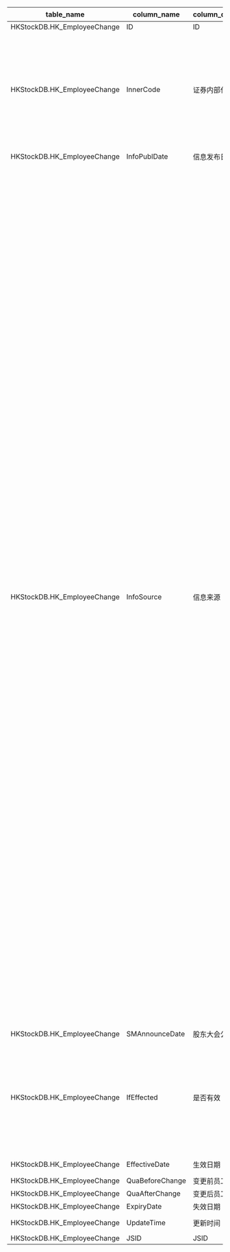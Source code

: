 | table_name| column_name | column_description | 注释 | Annotation| 数据示例|
|---|---|---|---|---|---|
| HKStockDB.HK_EmployeeChange | ID| ID || | 606617576133|
| HKStockDB.HK_EmployeeChange | InnerCode | 证券内部代码 | 证券内部编码（InnerCode）：与“港股证券主表（HK_SecuMain）”中的“证券内部编码（InnerCode）”关联，得到港股的交易代码、简称等。| Security Internal Code (InnerCode): Associated with the "Security Internal Code (InnerCode)" in the "HK_SecuMain" table, to obtain the trading code, abbreviation, etc. of Hong Kong stocks.| 1000844 |
| HKStockDB.HK_EmployeeChange | InfoPublDate| 信息发布日期 || | 2019-03-22 12:00:00.000 |
| HKStockDB.HK_EmployeeChange | InfoSource| 信息来源 | 信息来源(InfoSource)与(CT_SystemConst)表中的DM字段关联，令LB = 1926，得到信息来源的具体描述：1-审计报告，2-第一季报，3-中期报告，4-第三季报，5-年度报告，6-第二季报，7-第四季报，8-第五季报，9-定期报告，10-申请版本，11-聆讯后资料集，12-招股章程，13-临时公告，14-审计报告(申报稿)，15-公开转让说明书，16-发行情况报告书，17-审计报告（更正后），18-第一季报（更正后），19-中期报告（更正后），20-第三季报（更正后），21-年度报告（更正后），22-公开转让说明书（更正后），23-招股说明书（申报稿），24-招股说明书，25-招股意向书，26-A股上市公告书，27-配发结果，28-修改已刊发的财务报表及报告，29-修正重大错误而做出的前期调整，30-修订已刊发初步业绩的资料，31-初步业绩公告，32-内幕消息-年度报告，33-内幕消息-第一季报，34-内幕消息-第二季报，35-内幕消息-第三季报，36-内幕消息-第四季报，37-内幕消息-中期报告，38-内幕消息-申请版本，39-内幕消息-招股章程，40-内幕消息-聆讯后资料集，41-内幕消息-其他，42-审阅报告，43-审阅报告(更正），99-其他。收起 | The InfoSource is associated with the DM field in the CT_SystemConst table. With LB = 1926, the specific description of the InfoSource is as follows: 1-Auditor's Report, 2-First Quarter Report, 3-Mid-term Report, 4-Third Quarter Report, 5-Annual Report, 6-Second Quarter Report, 7-Fourth Quarter Report, 8-Fifth Quarter Report, 9-Regular Report, 10-Application Version, 11-Information Set after Hearing, 12-Prospectus, 13-Interim Announcement, 14-Auditor's Report (Draft), 15-Public Transfer Statement, 16-Issue Report, 17-Auditor's Report (Corrected), 18-First Quarter Report (Corrected), 19-Mid-term Report (Corrected), 20-Third Quarter Report (Corrected), 21-Annual Report (Corrected), 22-Public Transfer Statement (Corrected), 23-Prospectus (Draft), 24-Prospectus, 25-Prospectus Intent, 26-A Share Listing Notice, 27-Allocation Results, 28-Amendment to Published Financial Statements and Reports, 29-Adjustments for Material Errors, 30-Amendment to Published Preliminary Results, 31-Preliminary Results Announcement, 32-Inside Information - Annual Report, 33-Inside Information - First Quarter Report, 34-Inside Information - Second Quarter Report, 35-Inside Information - Third Quarter Report, 36-Inside Information - Fourth Quarter Report, 37-Inside Information - Mid-term Report, 38-Inside Information - Application Version, 39-Inside Information - Prospectus, 40-Inside Information - Information Set after Hearing, 41-Inside Information - Others, 42-Review Report, 43-Review Report (Corrected), 99-Other. Collapse | 5 |
| HKStockDB.HK_EmployeeChange | SMAnnounceDate| 股东大会公告日期 || | null|
| HKStockDB.HK_EmployeeChange | IfEffected| 是否有效 | 是否有效(IfEffected)与(CT_SystemConst)表中的DM字段关联，令LB = 999 and DM in (1,2)，得到是否有效的具体描述：1-是，2-否。 | Whether "IfEffected" is associated with the "DM" field in the "CT_SystemConst" table, set LB = 999 and DM in (1,2), to obtain the specific description of whether it is effective: 1-Yes, 2-No. | 1 |
| HKStockDB.HK_EmployeeChange | EffectiveDate | 生效日期 || | 2018-12-31 12:00:00.000 |
| HKStockDB.HK_EmployeeChange | QuaBeforeChange | 变更前员工数量 || | 63911.0 |
| HKStockDB.HK_EmployeeChange | QuaAfterChange| 变更后员工数量 || | 63455.0 |
| HKStockDB.HK_EmployeeChange | ExpiryDate| 失效日期 || | null|
| HKStockDB.HK_EmployeeChange | UpdateTime| 更新时间 || | 2020-04-09 11:14:17.337 |
| HKStockDB.HK_EmployeeChange | JSID| JSID || | 639789381968|
